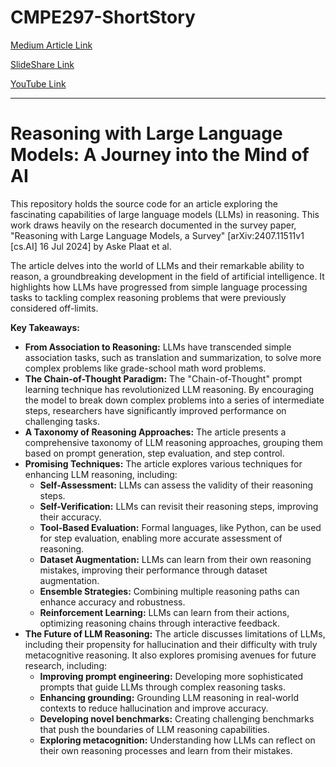 # CMPE297-ShortStory

[Medium Article Link](https://medium.com/@saipraneethk181200/reasoning-with-large-language-models-a-journey-into-the-mind-of-ai-2c6bc0e913d8)

[SlideShare Link](https://www.slideshare.net/slideshow/cmpe297-short-story-reasoning-with-llm-s/273318631)

[YouTube Link](https://youtu.be/SrtOSUrCZpo)


---

# Reasoning with Large Language Models: A Journey into the Mind of AI

This repository holds the source code for an article exploring the fascinating capabilities of large language models (LLMs) in reasoning. This work draws heavily on the research documented in the survey paper, "Reasoning with Large Language Models, a Survey" [arXiv:2407.11511v1 [cs.AI] 16 Jul 2024] by Aske Plaat et al.

The article delves into the world of LLMs and their remarkable ability to reason, a groundbreaking development in the field of artificial intelligence. It highlights how LLMs have progressed from simple language processing tasks to tackling complex reasoning problems that were previously considered off-limits. 

**Key Takeaways:**

- **From Association to Reasoning:** LLMs have transcended simple association tasks, such as translation and summarization, to solve more complex problems like grade-school math word problems. 
- **The Chain-of-Thought Paradigm:**  The "Chain-of-Thought" prompt learning technique has revolutionized LLM reasoning. By encouraging the model to break down complex problems into a series of intermediate steps, researchers have significantly improved performance on challenging tasks.
- **A Taxonomy of Reasoning Approaches:** The article presents a comprehensive taxonomy of LLM reasoning approaches, grouping them based on prompt generation, step evaluation, and step control.
- **Promising Techniques:**  The article explores various techniques for enhancing LLM reasoning, including:
    - **Self-Assessment:** LLMs can assess the validity of their reasoning steps.
    - **Self-Verification:**  LLMs can revisit their reasoning steps, improving their accuracy. 
    - **Tool-Based Evaluation:** Formal languages, like Python, can be used for step evaluation, enabling more accurate assessment of reasoning.
    - **Dataset Augmentation:**  LLMs can learn from their own reasoning mistakes, improving their performance through dataset augmentation. 
    - **Ensemble Strategies:** Combining multiple reasoning paths can enhance accuracy and robustness. 
    - **Reinforcement Learning:**  LLMs can learn from their actions, optimizing reasoning chains through interactive feedback. 
- **The Future of LLM Reasoning:**  The article discusses limitations of LLMs, including their propensity for hallucination and their difficulty with truly metacognitive reasoning. It also explores promising avenues for future research, including:
    - **Improving prompt engineering:**  Developing more sophisticated prompts that guide LLMs through complex reasoning tasks.
    - **Enhancing grounding:**  Grounding LLM reasoning in real-world contexts to reduce hallucination and improve accuracy.
    - **Developing novel benchmarks:** Creating challenging benchmarks that push the boundaries of LLM reasoning capabilities.
    - **Exploring metacognition:** Understanding how LLMs can reflect on their own reasoning processes and learn from their mistakes. 
